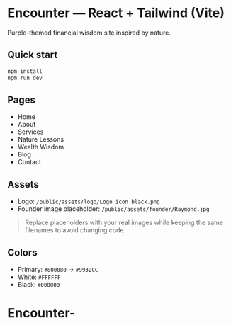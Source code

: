# Encounter — React + Tailwind (Vite)

Purple-themed financial wisdom site inspired by nature.

## Quick start
```bash
npm install
npm run dev
```

## Pages
- Home
- About
- Services
- Nature Lessons
- Wealth Wisdom
- Blog
- Contact

## Assets
- Logo: `/public/assets/logo/Logo icon black.png`
- Founder image placeholder: `/public/assets/founder/Raymond.jpg`

> Replace placeholders with your real images while keeping the same filenames to avoid changing code.

## Colors
- Primary: `#800080` → `#9932CC`
- White: `#FFFFFF`
- Black: `#000000`
# Encounter-
